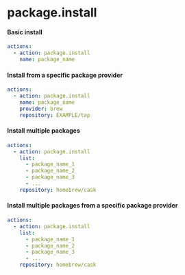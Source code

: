 # package.install

#### Basic install

```yaml
actions:
  - action: package.install
    name: package_name
```

#### Install from a specific package provider

```yaml
actions:
  - action: package.install
    name: package_name
    provider: brew
    repository: EXAMPLE/tap
```

#### Install multiple packages

```yaml
actions:
  - action: package.install
    list:
      - package_name_1
      - package_name_2
      - package_name_3
      - ...
    repository: homebrew/cask
```

#### Install multiple packages from a specific package provider

```yaml
actions:
  - action: package.install
    list:
      - package_name_1
      - package_name_2
      - package_name_3
      - ...
    repository: homebrew/cask
```


